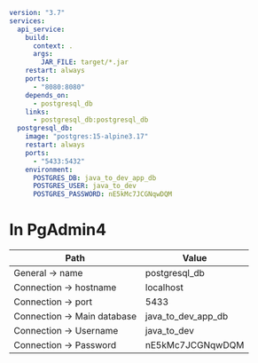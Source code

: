 ```yml
version: "3.7"  
services:  
  api_service:  
    build:  
      context: .  
      args:  
        JAR_FILE: target/*.jar  
    restart: always  
    ports:  
      - "8080:8080"  
    depends_on:  
      - postgresql_db  
    links:  
      - postgresql_db:postgresql_db  
  postgresql_db:  
    image: "postgres:15-alpine3.17"  
    restart: always  
    ports:  
      - "5433:5432"  
    environment:  
      POSTGRES_DB: java_to_dev_app_db  
      POSTGRES_USER: java_to_dev  
      POSTGRES_PASSWORD: nE5kMc7JCGNqwDQM
```
# In PgAdmin4

| Path                        | Value              |
|-----------------------------|--------------------|
| General -> name             | postgresql_db      |
| Connection -> hostname      | localhost          |
| Connection -> port          | 5433               |
| Connection -> Main database | java_to_dev_app_db |
| Connection -> Username      | java_to_dev        |
| Connection -> Password      | nE5kMc7JCGNqwDQM   |
